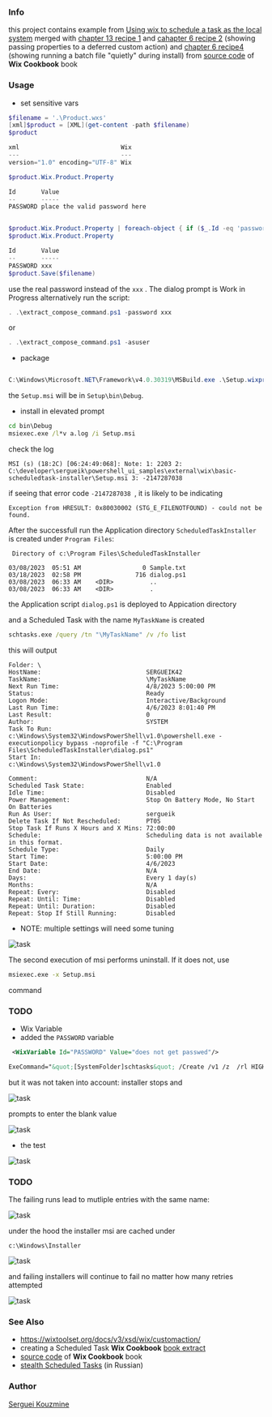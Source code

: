 ### Info

this project contains
example from [Using wix to schedule a task as the local system](https://kamivaniea.com/?p=632)
merged with [chapter 13 recipe 1](https://resources.oreilly.com/examples/9781784393212/-/tree/master/chapter_13/code/recipe_1/scheduledtaskinstaller/ScheduledTaskInstaller) and [cahapter 6 recipe 2](https://resources.oreilly.com/examples/9781784393212/-/tree/master/chapter_6/code/recipe_2/passingpropertyinstaller/PassingPropertyInstaller) (showing passing properties to a deferred custom action) and [chapter 6 recipe4](https://resources.oreilly.com/examples/9781784393212/-/tree/master/chapter_6/code/recipe_4/quietcustomactioninstaller/QuietCustomActionInstaller) (showing running a batch file "quietly" during install)
from [source code](https://resources.oreilly.com/examples/9781784393212) of __Wix Cookbook__ book

### Usage

* set sensitive vars

```powershell
$filename = '.\Product.wxs'
[xml]$product = [XML](get-content -path $filename)
$product

xml                            Wix
---                            ---
version="1.0" encoding="UTF-8" Wix

$product.Wix.Product.Property

Id       Value
--       -----
PASSWORD place the valid password here


$product.Wix.Product.Property | foreach-object { if ($_.Id -eq 'password') { $_.Value = 'xxx' }
$product.Wix.Product.Property

Id       Value
--       -----
PASSWORD xxx
$product.Save($filename)
```
use the real password instead of the `xxx` . The dialog prompt is Work in Progress
alternatively run the script:

```powershell
. .\extract_compose_command.ps1 -password xxx
```
or
```powershell
. .\extract_compose_command.ps1 -asuser
```

* package
```powershell

C:\Windows\Microsoft.NET\Framework\v4.0.30319\MSBuild.exe .\Setup.wixproj
```
the `Setup.msi` will be in `Setup\bin\Debug`.
* install
in elevated prompt

```cmd
cd bin\Debug
msiexec.exe /l*v a.log /i Setup.msi
```

check the log
```text
MSI (s) (18:2C) [06:24:49:068]: Note: 1: 2203 2: C:\developer\sergueik\powershell_ui_samples\external\wix\basic-scheduledtask-installer\Setup.msi 3: -2147287038 
```

if seeing that error code `-2147287038 `, it is likely to be indicating
```text
Exception from HRESULT: 0x80030002 (STG_E_FILENOTFOUND) - could not be found.
```

After the successfull run  the Application directory `ScheduledTaskInstaller` is created under `Program Files`:

```text
 Directory of c:\Program Files\ScheduledTaskInstaller

03/08/2023  05:51 AM                 0 Sample.txt
03/18/2023  02:58 PM               716 dialog.ps1
03/08/2023  06:33 AM    <DIR>          ..
03/08/2023  06:33 AM    <DIR>          .
```
the Application script `dialog.ps1` is deployed to Appication directory

and a Scheduled Task with the name `MyTaskName` is created

```cmd
schtasks.exe /query /tn "\MyTaskName" /v /fo list
```
this will output
```text
Folder: \
HostName:                             SERGUEIK42
TaskName:                             \MyTaskName
Next Run Time:                        4/8/2023 5:00:00 PM
Status:                               Ready
Logon Mode:                           Interactive/Background
Last Run Time:                        4/6/2023 8:01:40 PM
Last Result:                          0
Author:                               SYSTEM
Task To Run:                          c:\Windows\System32\WindowsPowerShell\v1.0\powershell.exe -executionpolicy bypass -noprofile -f "C:\Program Files\ScheduledTaskInstaller\dialog.ps1"
Start In:                             c:\Windows\System32\WindowsPowerShell\v1.0

Comment:                              N/A
Scheduled Task State:                 Enabled
Idle Time:                            Disabled
Power Management:                     Stop On Battery Mode, No Start On Batteries
Run As User:                          sergueik
Delete Task If Not Rescheduled:       PT0S
Stop Task If Runs X Hours and X Mins: 72:00:00
Schedule:                             Scheduling data is not available in this format.
Schedule Type:                        Daily
Start Time:                           5:00:00 PM
Start Date:                           4/6/2023
End Date:                             N/A
Days:                                 Every 1 day(s)
Months:                               N/A
Repeat: Every:                        Disabled
Repeat: Until: Time:                  Disabled
Repeat: Until: Duration:              Disabled
Repeat: Stop If Still Running:        Disabled
```

* NOTE: multiple settings will need some tuning

![task](https://github.com/sergueik/powershell_ui_samples/blob/master/external/wix/basic-scheduledtask-installer/screenshots/capture_added_task.png)

The second execution of msi performs uninstall. If it does not, use
```cmd
msiexec.exe -x Setup.msi
```
command
### TODO

* Wix Variable
* added the `PASSWORD` variable
```xml
 <WixVariable Id="PASSWORD" Value="does not get passwed"/>
```
```XML
ExeCommand="&quot;[SystemFolder]schtasks&quot; /Create /v1 /z  /rl HIGHEST /TN MyTaskName /SC DAILY /ST 17:00 /RU &quot;sergueik&quot; /RP  &quot;[PASSWORD]&quot; /TR &quot;c:\Windows\System32\WindowsPowerShell\v1.0\powershell.exe -executionpolicy bypass -noprofile -f 'c:\temp\dialog.ps1'&quot;" 
```
but it was not taken into account: installer stops and 

![task](https://github.com/sergueik/powershell_ui_samples/blob/master/external/wix/basic-scheduledtask-installer/screenshots/capture-installer-progress.png)

prompts to enter the blank value

![task](https://github.com/sergueik/powershell_ui_samples/blob/master/external/wix/basic-scheduledtask-installer/screenshots/capture-blank-password.png)

* the test

![task](https://github.com/sergueik/powershell_ui_samples/blob/master/external/wix/basic-scheduledtask-installer/screenshots/capture-test.png)

### TODO

The failing runs lead to mutliple entries with the same name:

![task](https://github.com/sergueik/powershell_ui_samples/blob/master/external/wix/basic-scheduledtask-installer/screenshots/capture-installer-defect.png)

under the hood the installer msi are cached under

```text
c:\Windows\Installer
```
![task](https://github.com/sergueik/powershell_ui_samples/blob/master/external/wix/basic-scheduledtask-installer/screenshots/capture-installer-defect2.png)

and failing installers will continue to fail no matter how many retries attempted

![task](https://github.com/sergueik/powershell_ui_samples/blob/master/external/wix/basic-scheduledtask-installer/screenshots/capture-installer-defect3.png)

### See Also

  * https://wixtoolset.org/docs/v3/xsd/wix/customaction/
  * creating a Scheduled Task __Wix Cookbook__ [book extract](https://subscription.packtpub.com/book/web-development/9781784393212/13/ch13lvl1sec82/creating-a-scheduled-task)
  * [source code](https://resources.oreilly.com/examples/9781784393212) of __Wix Cookbook__ book
  * [stealth Scheduled Tasks](https://habr.com/ru/company/rvision/blog/723050/) (in Russian)

### Author
[Serguei Kouzmine](kouzmine_serguei@yahoo.com)
